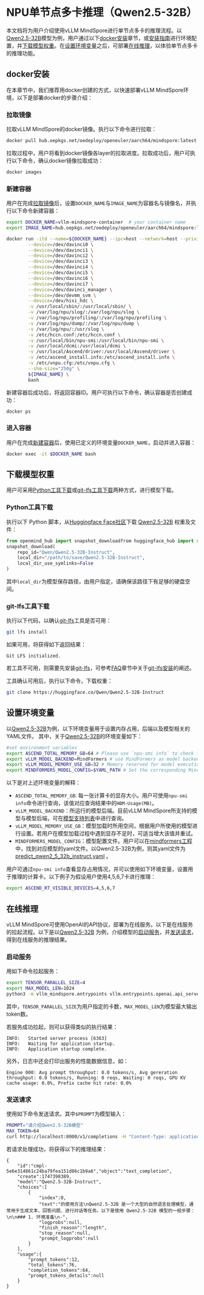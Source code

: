 # NPU单节点多卡推理（Qwen2.5-32B）

本文档将为用户介绍使用vLLM MindSpore进行单节点多卡的推理流程。以[Qwen2.5-32B](https://huggingface.co/Qwen/Qwen2.5-32B-Instruct)模型为例，用户通过以下[docker安装](#docker安装)章节，或[安装指南](../../installation/installation.md#安装指南)进行环境配置，并[下载模型权重](#下载模型权重)。在[设置环境变量](#设置环境变量)之后，可部署[在线推理](#在线推理)，以体验单节点多卡的推理功能。

## docker安装

在本章节中，我们推荐用docker创建的方式，以快速部署vLLM MindSpore环境，以下是部署docker的步骤介绍：

### 拉取镜像

拉取vLLM MindSpore的docker镜像。执行以下命令进行拉取：

```bash
docker pull hub.oepkgs.net/oedeploy/openeuler/aarch64/mindspore:latest
```

拉取过程中，用户将看到docker镜像各layer的拉取进度。拉取成功后，用户可执行以下命令，确认docker镜像拉取成功：

```bash
docker images
```

### 新建容器

用户在完成[拉取镜像](#拉取镜像)后，设置`DOCKER_NAME`与`IMAGE_NAME`为容器名与镜像名，并执行以下命令新建容器：

```bash
export DOCKER_NAME=vllm-mindspore-container  # your container name
export IMAGE_NAME=hub.oepkgs.net/oedeploy/openeuler/aarch64/mindspore:latest  # your image name

docker run -itd --name=${DOCKER_NAME} --ipc=host --network=host --privileged=true \
        --device=/dev/davinci0 \
        --device=/dev/davinci1 \
        --device=/dev/davinci2 \
        --device=/dev/davinci3 \
        --device=/dev/davinci4 \
        --device=/dev/davinci5 \
        --device=/dev/davinci6 \
        --device=/dev/davinci7 \
        --device=/dev/davinci_manager \
        --device=/dev/devmm_svm \
        --device=/dev/hisi_hdc \
        -v /usr/local/sbin/:/usr/local/sbin/ \
        -v /var/log/npu/slog/:/var/log/npu/slog \
        -v /var/log/npu/profiling/:/var/log/npu/profiling \
        -v /var/log/npu/dump/:/var/log/npu/dump \
        -v /var/log/npu/:/usr/slog \
        -v /etc/hccn.conf:/etc/hccn.conf \
        -v /usr/local/bin/npu-smi:/usr/local/bin/npu-smi \
        -v /usr/local/dcmi:/usr/local/dcmi \
        -v /usr/local/Ascend/driver:/usr/local/Ascend/driver \
        -v /etc/ascend_install.info:/etc/ascend_install.info \
        -v /etc/vnpu.cfg:/etc/vnpu.cfg \
        --shm-size="250g" \
        ${IMAGE_NAME} \
        bash
```

新建容器后成功后，将返回容器ID。用户可执行以下命令，确认容器是否创建成功：

```bash
docker ps
```

### 进入容器

用户在完成[新建容器](#新建容器)后，使用已定义的环境变量`DOCKER_NAME`，启动并进入容器：

```bash
docker exec -it $DOCKER_NAME bash
```

## 下载模型权重

用户可采用[Python工具下载](#python工具下载)或[git-lfs工具下载](#git-lfs工具下载)两种方式，进行模型下载。

### Python工具下载

执行以下 Python 脚本，从[Huggingface Face社区](https://huggingface.co/)下载 [Qwen2.5-32B](https://huggingface.co/Qwen/Qwen2.5-32B-Instruct) 权重及文件：

```python
from openmind_hub import snapshot_downloadfrom huggingface_hub import snapshot_download
snapshot_download(
    repo_id="Qwen/Qwen2.5-32B-Instruct",
    local_dir="/path/to/save/Qwen2.5-32B-Instruct",
    local_dir_use_symlinks=False
)
```

其中`local_dir`为模型保存路径，由用户指定，请确保该路径下有足够的硬盘空间。

### git-lfs工具下载

执行以下代码，以确认[git-lfs](https://git-lfs.com)工具是否可用：

```bash
git lfs install
```

如果可用，将获得如下返回结果：

```text
Git LFS initialized.
```

若工具不可用，则需要先安装[git-lfs](https://git-lfs.com)，可参考[FAQ](../../../faqs/faqs.md)章节中关于[git-lfs安装](../../../faqs/faqs.md#git-lfs安装)的阐述。

工具确认可用后，执行以下命令，下载权重：

```bash
git clone https://huggingface.co/Qwen/Qwen2.5-32B-Instruct
```

## 设置环境变量

以[Qwen2.5-32B](https://huggingface.co/Qwen/Qwen2.5-32B-Instruct)为例，以下环境变量用于设置内存占用，后端以及模型相关的YAML文件。
其中，关于[Qwen2.5-32B](https://huggingface.co/Qwen/Qwen2.5-32B-Instruct)的环境变量如下：

```bash
#set environment variables
export ASCEND_TOTAL_MEMORY_GB=64 # Please use `npu-smi info` to check the memory.
export vLLM_MODEL_BACKEND=MindFormers # use MindFormers as model backend.
export vLLM_MODEL_MEMORY_USE_GB=32 # Memory reserved for model execution. Set according to the model's maximum usage, with the remaining environment used for kvcache allocation
export MINDFORMERS_MODEL_CONFIG=$YAML_PATH # Set the corresponding MindFormers model's YAML file.
```

以下是对上述环境变量的解释：

- `ASCEND_TOTAL_MEMORY_GB`: 每一张计算卡的显存大小。用户可使用`npu-smi info`命令进行查询，该值对应查询结果中的`HBM-Usage(MB)`。
- `vLLM_MODEL_BACKEND`：所运行的模型后端。目前vLLM MindSpore所支持的模型与模型后端，可在[模型支持列表](../../../user_guide/supported_models/models_list/models_list.md)中进行查询。
- `vLLM_MODEL_MEMORY_USE_GB`：模型加载时所用空间，根据用户所使用的模型进行设置。若用户在模型加载过程中遇到显存不足时，可适当增大该值并重试。
- `MINDFORMERS_MODEL_CONFIG`：模型配置文件。用户可以在[mindformers工程](https://gitee.com/mindspore/mindformers/tree/r1.5.0/research/qwen2_5)中，找到对应模型的yaml文件。以Qwen2.5-32B为例，则其yaml文件为[predict_qwen2_5_32b_instruct.yaml](https://gitee.com/mindspore/mindformers/blob/r1.5.0/research/qwen2_5/predict_qwen2_5_32b_instruct.yaml) 。

用户可通过`npu-smi info`查看显存占用情况，并可以使用如下环境变量，设置用于推理的计算卡。以下例子为假设用户使用4,5,6,7卡进行推理：

```bash
export ASCEND_RT_VISIBLE_DEVICES=4,5,6,7
```

## 在线推理

vLLM MindSpore可使用OpenAI的API协议，部署为在线服务。以下是在线服务的拉起流程。以下是以[Qwen2.5-32B](https://huggingface.co/Qwen/Qwen2.5-32B-Instruct) 为例，介绍模型的[启动服务](#启动服务)，并[发送请求](#发送请求)，得到在线服务的推理结果。

### 启动服务

用如下命令拉起服务：

```bash
export TENSOR_PARALLEL_SIZE=4
export MAX_MODEL_LEN=1024
python3 -m vllm_mindspore.entrypoints vllm.entrypoints.openai.api_server --model "Qwen/Qwen2.5-32B-Instruct" --trust_remote_code --tensor-parallel-size $TENSOR_PARALLEL_SIZE --max-model-len $MAX_MODEL_LEN
```

其中，`TENSOR_PARALLEL_SIZE`为用户指定的卡数，`MAX_MODEL_LEN`为模型最大输出token数。

若服务成功拉起，则可以获得类似的执行结果：

```text
INFO:   Started server process [6363]
INFO:   Waiting for application startup.
INFO:   Application startup complete.
```

另外，日志中还会打印出服务的性能数据信息，如：

```text
Engine 000: Avg prompt throughput: 0.0 tokens/s, Avg gereration throughput: 0.0 tokens/s, Running: 0 reqs, Waiting: 0 reqs, GPU KV cache usage: 0.0%, Prefix cache hit rate: 0.0%
```

### 发送请求

使用如下命令发送请求。其中`$PROMPT`为模型输入：

```bash
PROMPT="请介绍Qwen2.5-32B模型"
MAX_TOKEN=64
curl http://localhost:8000/v1/completions -H "Content-Type: application/json" -d '{"model": "Qwen2.5-32B-Instruct", "prompt": "$PROMPT", "max_tokens": $MAX_TOKEN, "temperature": 0}'
```

若请求处理成功，将获得以下的推理结果：

```text
{
    "id":"cmpl-5e6e314861c24ba79fea151d86c1b9a6","object":"text_completion",
    "create":1747398389,
    "model":"Qwen2.5-32B-Instruct",
    "choices":[
        {
            "index":0,
            "text":"的使用方法\nQwen2.5-32B 是一个大型的自然语言处理模型，通常用于生成文本、回答问题、进行对话等任务。以下是使用 Qwen2.5-32B 模型的一般步骤：\n\n### 1. 环境准备\n-",
            "logprobs":null,
            "finish_reason":"length",
            "stop_reason":null,
            "prompt_logprobs":null
        }
    ],
    "usage":{
        "prompt_tokens":12,
        "total_tokens":76,
        "completion_tokens":64,
        "prompt_tokens_details":null
    }
}
```
